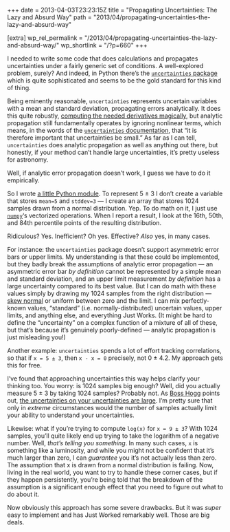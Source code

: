 +++
date = 2013-04-03T23:23:15Z
title = "Propagating Uncertainties: The Lazy and Absurd Way"
path = "2013/04/propagating-uncertainties-the-lazy-and-absurd-way"

[extra]
wp_rel_permalink = "/2013/04/propagating-uncertainties-the-lazy-and-absurd-way/"
wp_shortlink = "/?p=660"
+++

I needed to write some code that does calculations and propagates
uncertainties under a fairly generic set of conditions. A well-explored
problem, surely? And indeed, in Python there’s the
[`uncertainties` package](http://pythonhosted.org/uncertainties/) which is
quite sophisticated and seems to be the gold standard for this kind of thing.

Being eminently reasonable, `uncertainties` represents uncertain variables
with a mean and standard deviation, propagating errors analytically. It does
this quite robustly,
[computing the needed derivatives magically](http://pythonhosted.org/uncertainties/tech_guide.html#differentiation-method),
but analytic propagation still fundamentally operates by ignoring nonlinear
terms, which means, in the words of the
[`uncertainties` documentation](http://pythonhosted.org/uncertainties/tech_guide.html),
that “it is therefore important that uncertainties be small.” As far as I can
tell, `uncertainties` does analytic propagation as well as anything out there,
but honestly, if your method can’t handle large uncertainties, it’s pretty
useless for astronomy.

Well, if analytic error propagation doesn’t work, I guess we have to do it
empirically.

So I wrote [a little Python module](https://gist.github.com/pkgw/5307284). To
represent 5 ± 3 I don’t create a variable that stores `mean=5` and `stddev=3`
— I create an array that stores 1024 samples drawn from a normal distribution.
Yep. To do math on it, I just use [`numpy`](http://www.numpy.org/)‘s
vectorized operations. When I report a result, I look at the 16th, 50th, and
84th percentile points of the resulting distribution.

Ridiculous? Yes. Inefficient? Oh yes. Effective? _Also_ yes, in many cases.

For instance: the `uncertainties` package doesn’t support asymmetric error
bars or upper limits. My understanding is that these could be implemented, but
they badly break the assumptions of analytic error propagation — an asymmetric
error bar _by definition_ cannot be represented by a simple mean and standard
deviation, and an upper limit measurement _by definition_ has a large
uncertainty compared to its best value. But I can do math with these values
simply by drawing my 1024 samples from the right distribution —
[skew normal](http://en.wikipedia.org/wiki/Skew_normal_distribution) or
uniform between zero and the limit. I can mix perfectly-known values,
“standard” (i.e. normally-distributed) uncertain values, upper limits, and
anything else, and everything Just Works. (It might be hard to define the
“uncertainty” on a complex function of a mixture of all of these, but that’s
because it’s genuinely poorly-defined — analytic propagation is just
misleading you!)

Another example: `uncertainties` spends a lot of effort tracking correlations,
so that if `x = 5 ± 3`, then `x - x = 0` precisely, not 0 ± 4.2. My approach
gets this for free.

I’ve found that approaching uncertainties this way helps clarify your thinking
too. You worry: is 1024 samples big enough? Well, did you actually measure 5 ±
3 by taking 1024 samples? Probably not. As
[Boss Hogg](http://cosmo.nyu.edu/hogg/) points out,
[the uncertainties on your uncertainties are large](http://hoggresearch.blogspot.com/2009/11/bayesian-spectrum-analysis.html).
I’m pretty sure that only in _extreme_ circumstances would the number of
samples actually limit your ability to understand your uncertainties.

Likewise: what if you’re trying to compute `log(x)` for `x = 9 ± 3`? With 1024
samples, you’ll quite likely end up trying to take the logarithm of a negative
number. Well, _that’s telling you something_. In many such cases, `x` is
something like a luminosity, and while you might not be confident that it’s
much larger than zero, I can _guarantee_ you it’s not actually less than zero.
The assumption that x is drawn from a normal distribution is failing. Now,
living in the real world, you want to try to handle these corner cases, but if
they happen persistently, you’re being told that the breakdown of the
assumption is a significant enough effect that you need to figure out what to
do about it.

Now obviously this approach has some severe drawbacks. But it was _super_ easy
to implement and has Just Worked remarkably well. Those are big deals.
